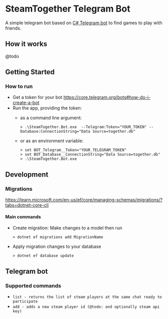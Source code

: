 # SteamTogether Telegram Bot

A simple telegram bot based on [C# Telegram bot](https://github.com/TelegramBots/Telegram.Bot) to find games to play with friends.

## How it works

@todo

## Getting Started

### How to run

* Get a token for your bot <https://core.telegram.org/bots#how-do-i-create-a-bot>
* Run the app, providing the token:
  * as a command line argument:

    ```shell
    > .\SteamTogether.Bot.exe  --Telegram:Token="YOUR_TOKEN" --Database:ConnectionString="Data Source=together.db"
    ```

  * or as an environment variable:

    ```shell
    > set BOT_Telegram__Token="YOUR_TELEGRAM_TOKEN"
    > set BOT_Database__ConnectionString="Data Source=together.db"
    > .\SteamTogether.Bot.exe
    ```
    
## Development

### Migrations

https://learn.microsoft.com/en-us/ef/core/managing-schemas/migrations/?tabs=dotnet-core-cli

#### Main commands
* Create migration:
  Make changes to a model then run
    ```shell
    > dotnet ef migrations add MigrationName
    ```
* Apply migration changes to your database
    ```shell
    > dotnet ef database update
    ```
  
## Telegram bot
### Supported commands
* `list - returns the list of steam players at the same chat ready to participate`
* `add - adds a new steam player id (@todo: and optionally steam api key)`
